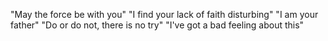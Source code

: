 "May the force be with you"
"I find your lack of faith disturbing"
"I am your  father"
"Do or do not, there is no try"
"I've got a bad feeling about this"
